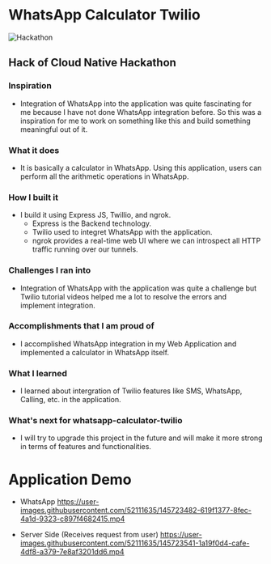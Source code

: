 # WhatsApp Calculator Twilio

![Hackathon](https://user-images.githubusercontent.com/52111635/145724127-0414f238-29ae-4e96-8534-acb30fe6e3d3.PNG)

## Hack of Cloud Native Hackathon

### Inspiration
- Integration of WhatsApp into the application was quite fascinating for me because I have not done WhatsApp integration before. So this was a inspiration for me to work on something like this and build something meaningful out of it.

### What it does
- It is basically a calculator in WhatsApp. Using this application, users can perform all the arithmetic operations in WhatsApp.

### How I built it
- I build it using Express JS, Twillio, and ngrok.
  - Express is the Backend technology.
  - Twilio used to integret WhatsApp with the application.
  - ngrok provides a real-time web UI where we can introspect all HTTP traffic running over our tunnels.

### Challenges I ran into
- Integration of WhatsApp with the application was quite a challenge but Twilio tutorial videos helped me a lot to resolve the errors and implement integration.

### Accomplishments that I am proud of
- I accomplished WhatsApp integration in my Web Application and implemented a calculator in WhatsApp itself.

### What I learned
- I learned about intergration of Twilio features like SMS, WhatsApp, Calling, etc. in the application.

### What's next for whatsapp-calculator-twilio
- I will try to upgrade this project in the future and will make it more strong in terms of features and functionalities.



# Application Demo
- WhatsApp
https://user-images.githubusercontent.com/52111635/145723482-619f1377-8fec-4a1d-9323-c897f4682415.mp4

- Server Side (Receives request from user)
https://user-images.githubusercontent.com/52111635/145723541-1a19f0d4-cafe-4df8-a379-7e8af3201dd6.mp4

